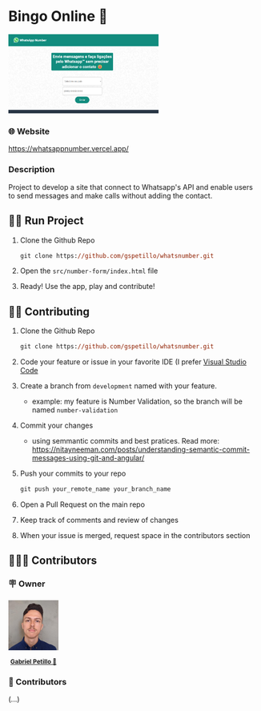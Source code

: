 # Bingo Online 🔢

<a href="https://www.bingoonline.tk"><img src="whatsapp-number-site.png" alt="Bingo Online Website" width="300px"/></a>

### 🌐 Website

<a href="https://bingo-online.vercel.app/">https://whatsappnumber.vercel.app/</a>

### Description

Project to develop a site that connect to Whatsapp's API and enable users to send messages and make calls without adding the contact.

## 🏃🏻 Run Project

1. Clone the Github Repo

   ```ps
   git clone https://github.com/gspetillo/whatsnumber.git
   ```

2. Open the `src/number-form/index.html` file

3. Ready! Use the app, play and contribute!

## 🤝🏻 Contributing

1. Clone the Github Repo

   ```ps
   git clone https://github.com/gspetillo/whatsnumber.git
   ```

2. Code your feature or issue in your favorite IDE (I prefer [Visual Studio Code](https://code.visualstudio.com/)

3. Create a branch from `development` named with your feature.

   - example: my feature is Number Validation, so the branch will be named `number-validation`

4. Commit your changes

   - using semmantic commits and best pratices.
     Read more: https://nitayneeman.com/posts/understanding-semantic-commit-messages-using-git-and-angular/

5. Push your commits to your repo

   ```ps
   git push your_remote_name your_branch_name
   ```

6. Open a Pull Request on the main repo

7. Keep track of comments and review of changes

8. When your issue is merged, request space in the contributors section

## 🧑🏻‍💻 Contributors

### 🪧 Owner

<div style="width: 100px"><a href="https://www.linkedin.com/in/gabrielpetillo/"><img src="https://github.com/gspetillo/gspetillo/raw/master/foto_GabrielPetillo_Linkedin.jpg" alt="Gabriel Petillo" width="100px"/><p style="text-align: center; font-size: 12px; font-weight: bold">Gabriel Petillo 👑</p></a></div>

### 💯 Contributors

(...)
